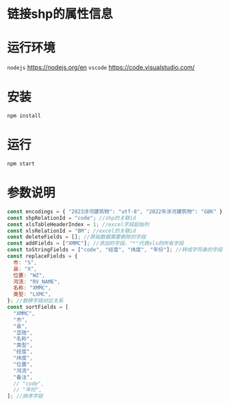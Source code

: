# 链接shp的属性信息

# 运行环境
`nodejs` https://nodejs.org/en
`vscode` https://code.visualstudio.com/

# 安装
`npm install`

# 运行
`npm start`


#  参数说明
```javascript
const encodings = { "2023涉河建筑物": "utf-8", "2022年涉河建筑物": "GBK" }; //shp的编码
const shpRelationId = "code"; //shp的关联id
const xlsTableHeaderIndex = 1; //excel字段起始列
const xlsRelationId = "BM"; //excel的关联id
const deleteFields = []; //原始数据需要删除的字段
const addFields = ["XMMC"]; //添加的字段，"*"代表xls的所有字段
const toStringFields = ["code", "经度", "纬度", "年份"]; //转成字符串的字段
const replaceFields = {
  市: "S",
  县: "X",
  位置: "WZ",
  河流: "RV_NAME",
  名称: "XMMC",
  类型: "LXMC",
}; //替换字段对应关系
const sortFields = [
  "XMMC",
  "市",
  "县",
  "显隐",
  "名称",
  "类型",
  "经度",
  "纬度",
  "位置",
  "河流",
  "备注",
  // "code",
  // "年份",
]; //排序字段
```